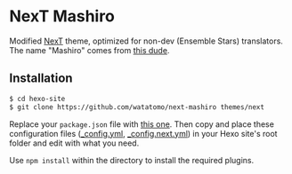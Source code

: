 # NexT Mashiro

Modified [NexT](https://github.com/next-theme/hexo-theme-next) theme, optimized for non-dev (Ensemble Stars) translators. The name "Mashiro" comes from [this dude](https://ensemble-stars.jp/characters/mashiro_tomoya/).

## Installation

```sh
$ cd hexo-site
$ git clone https://github.com/watatomo/next-mashiro themes/next
```

Replace your `package.json` file with [this one](https://github.com/watatomo/tl/blob/raw/package.json). Then copy and place these configuration files ([_config.yml](https://github.com/watatomo/tl/blob/raw/_config.yml), [_config.next.yml](https://github.com/watatomo/tl/blob/raw/_config.next.yml)) in your Hexo site's root folder and edit with what you need.

Use `npm install` within the directory to install the required plugins.

